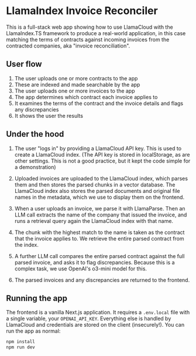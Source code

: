 # LlamaIndex Invoice Reconciler

This is a full-stack web app showing how to use LlamaCloud with the LlamaIndex.TS framework to produce a real-world application, in this case matching the terms of contracts against incoming invoices from the contracted companies, aka "invoice reconciliation".

## User flow

1. The user uploads one or more contracts to the app
2. These are indexed and made searchable by the app
3. The user uploads one or more invoices to the app
4. The app determines which contract each invoice applies to
5. It examines the terms of the contract and the invoice details and flags any discrepancies
6. It shows the user the results

## Under the hood

1. The user "logs in" by providing a LlamaCloud API key. This is used to create a LlamaCloud index. (The API key is stored in localStorage, as are other settings. This is not a good practice, but it kept the code simple for a demonstration)

2. Uploaded invoices are uploaded to the LlamaCloud index, which parses them and then stores the parsed chunks in a vector database. The LlamaCloud index also stores the parsed documents and original file names in the metadata, which we use to display them on the frontend.

3. When a user uploads an invoice, we parse it with LlamaParse. Then an LLM call extracts the name of the company that issued the invoice, and runs a retrieval query again the LlamaCloud index with that name.

4. The chunk with the highest match to the name is taken as the contract that the invoice applies to. We retrieve the entire parsed contract from the index.

5. A further LLM call compares the entire parsed contract against the full parsed invoice, and asks it to flag discrepancies. Because this is a complex task, we use OpenAI's o3-mini model for this.

6. The parsed invoices and any discrepancies are returned to the frontend.

## Running the app

The frontend is a vanilla Next.js application. It requires a `.env.local` file with a single variable, your `OPENAI_API_KEY`. Everything else is handled by LlamaCloud and credentials are stored on the client (insecurely!). You can run the app as normal:

```bash
npm install
npm run dev
```
